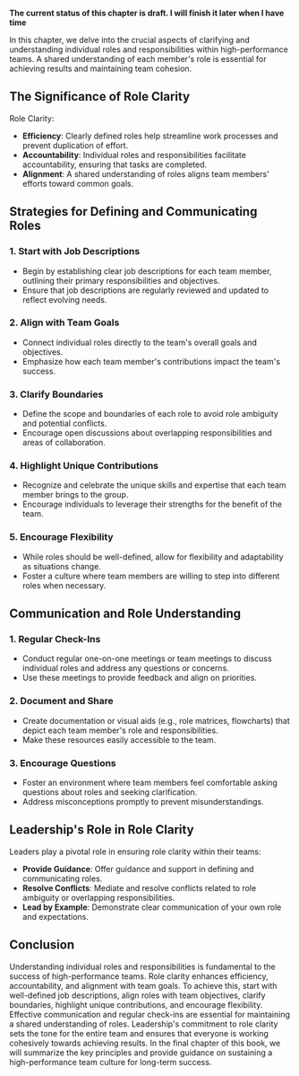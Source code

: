 **The current status of this chapter is draft. I will finish it later when I have time**

In this chapter, we delve into the crucial aspects of clarifying and understanding individual roles and responsibilities within high-performance teams. A shared understanding of each member's role is essential for achieving results and maintaining team cohesion.

The Significance of Role Clarity
--------------------------------

Role Clarity:

* **Efficiency**: Clearly defined roles help streamline work processes and prevent duplication of effort.
* **Accountability**: Individual roles and responsibilities facilitate accountability, ensuring that tasks are completed.
* **Alignment**: A shared understanding of roles aligns team members' efforts toward common goals.

Strategies for Defining and Communicating Roles
-----------------------------------------------

### **1. Start with Job Descriptions**

* Begin by establishing clear job descriptions for each team member, outlining their primary responsibilities and objectives.
* Ensure that job descriptions are regularly reviewed and updated to reflect evolving needs.

### **2. Align with Team Goals**

* Connect individual roles directly to the team's overall goals and objectives.
* Emphasize how each team member's contributions impact the team's success.

### **3. Clarify Boundaries**

* Define the scope and boundaries of each role to avoid role ambiguity and potential conflicts.
* Encourage open discussions about overlapping responsibilities and areas of collaboration.

### **4. Highlight Unique Contributions**

* Recognize and celebrate the unique skills and expertise that each team member brings to the group.
* Encourage individuals to leverage their strengths for the benefit of the team.

### **5. Encourage Flexibility**

* While roles should be well-defined, allow for flexibility and adaptability as situations change.
* Foster a culture where team members are willing to step into different roles when necessary.

Communication and Role Understanding
------------------------------------

### **1. Regular Check-Ins**

* Conduct regular one-on-one meetings or team meetings to discuss individual roles and address any questions or concerns.
* Use these meetings to provide feedback and align on priorities.

### **2. Document and Share**

* Create documentation or visual aids (e.g., role matrices, flowcharts) that depict each team member's role and responsibilities.
* Make these resources easily accessible to the team.

### **3. Encourage Questions**

* Foster an environment where team members feel comfortable asking questions about roles and seeking clarification.
* Address misconceptions promptly to prevent misunderstandings.

Leadership's Role in Role Clarity
---------------------------------

Leaders play a pivotal role in ensuring role clarity within their teams:

* **Provide Guidance**: Offer guidance and support in defining and communicating roles.
* **Resolve Conflicts**: Mediate and resolve conflicts related to role ambiguity or overlapping responsibilities.
* **Lead by Example**: Demonstrate clear communication of your own role and expectations.

Conclusion
----------

Understanding individual roles and responsibilities is fundamental to the success of high-performance teams. Role clarity enhances efficiency, accountability, and alignment with team goals. To achieve this, start with well-defined job descriptions, align roles with team objectives, clarify boundaries, highlight unique contributions, and encourage flexibility. Effective communication and regular check-ins are essential for maintaining a shared understanding of roles. Leadership's commitment to role clarity sets the tone for the entire team and ensures that everyone is working cohesively towards achieving results. In the final chapter of this book, we will summarize the key principles and provide guidance on sustaining a high-performance team culture for long-term success.
